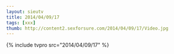 ```yaml
--- 
layout: sieutv
title: 2014/04/09/17
tags: [xxx]
thumb: http://content2.sexforsure.com/2014/04/09/17/Video.jpg
---
```

{% include tvpro src="2014/04/09/17" %} 
